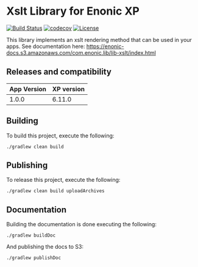 Xslt Library for Enonic XP
==========================

[![Build Status](https://travis-ci.org/enonic/lib-xslt.svg?branch=master)](https://travis-ci.org/enonic/lib-xslt)
[![codecov](https://codecov.io/gh/enonic/lib-xslt/branch/master/graph/badge.svg)](https://codecov.io/gh/enonic/lib-xslt)
[![License](https://img.shields.io/github/license/enonic/lib-xslt.svg)](http://www.apache.org/licenses/LICENSE-2.0.html)

This library implements an xslt rendering method that can be used in your apps. See documentation
here: https://enonic-docs.s3.amazonaws.com/com.enonic.lib/lib-xslt/index.html

## Releases and compatibility

| App Version   | XP version |
| ------------- | ---------- |
| 1.0.0 | 6.11.0 |

## Building

To build this project, execute the following:

```
./gradlew clean build
```

## Publishing

To release this project, execute the following:

```
./gradlew clean build uploadArchives
```

## Documentation

Building the documentation is done executing the following:

```
./gradlew buildDoc
```

And publishing the docs to S3:

```
./gradlew publishDoc
```

